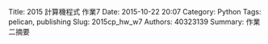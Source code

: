 Title: 2015 計算機程式 作業7
Date: 2015-10-22 20:07
Category: Python
Tags: pelican, publishing
Slug: 2015cp_hw_w7
Authors: 40323139
Summary: 作業二摘要